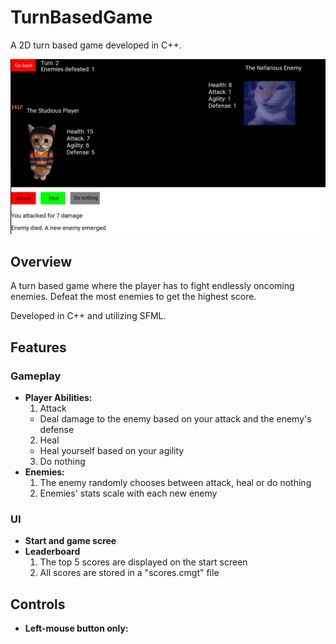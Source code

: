 # TurnBasedGame

A 2D turn based game developed in C++. 

<p align="center">
  <img src="assets/images/thumbnail.jpg"><br/>
</p>

## Overview

A turn based game where the player has to fight endlessly oncoming enemies. Defeat the most enemies to get the highest score.

Developed in C++ and utilizing SFML.

## Features

### Gameplay

- **Player Abilities:**
	1. Attack
     - Deal damage to the enemy based on your attack and the enemy's defense
	2. Heal
     - Heal yourself based on your agility
	3. Do nothing
- **Enemies:** 
	1. The enemy randomly chooses between attack, heal or do nothing
	2. Enemies' stats scale with each new enemy
	 
### UI

- **Start and game scree**
- **Leaderboard**
	1. The top 5 scores are displayed on the start screen
	2. All scores are stored in a "scores.cmgt" file


## Controls

- **Left-mouse button only:**
